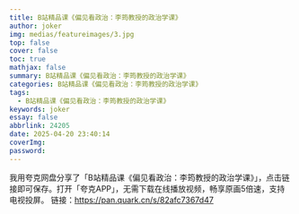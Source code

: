 ```yaml
---
title: B站精品课《偏见看政治：李筠教授的政治学课》
author: joker
img: medias/featureimages/3.jpg
top: false
cover: false
toc: true
mathjax: false
summary: B站精品课《偏见看政治：李筠教授的政治学课》
categories: B站精品课《偏见看政治：李筠教授的政治学课》
tags:
  - B站精品课《偏见看政治：李筠教授的政治学课》
keywords: joker
essay: false
abbrlink: 24205
date: 2025-04-20 23:40:14
coverImg:
password:
---
```


我用夸克网盘分享了「B站精品课《偏见看政治：李筠教授的政治学课》」，点击链接即可保存。打开「夸克APP」，无需下载在线播放视频，畅享原画5倍速，支持电视投屏。
链接：https://pan.quark.cn/s/82afc7367d47
